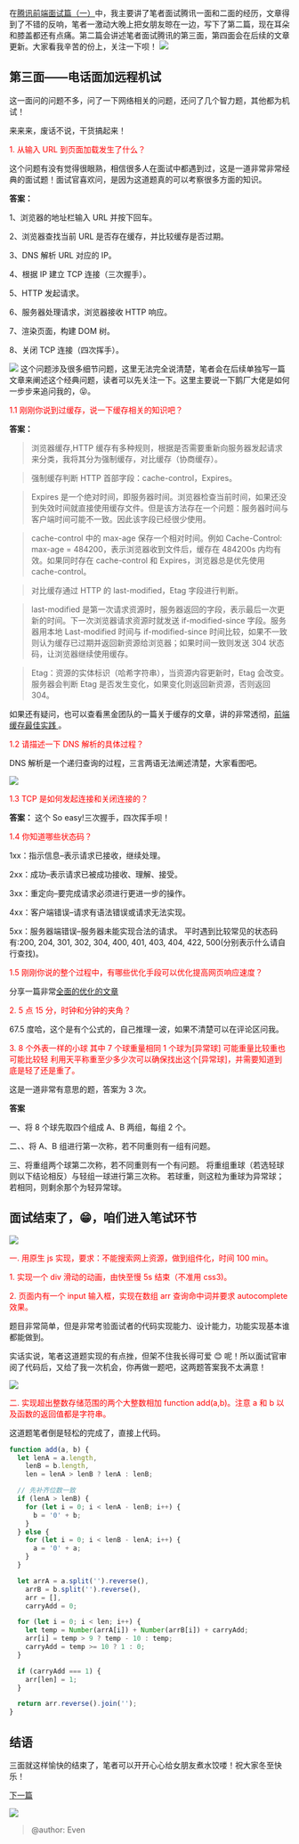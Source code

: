 在[腾讯前端面试篇（一）](https://juejin.im/post/5c19c1b6e51d451d1e06c163)中，我主要讲了笔者面试腾讯一面和二面的经历，文章得到了不错的反响，笔者一激动大晚上把女朋友晾在一边，写下了第二篇，现在耳朵和膝盖都还有点痛。第二篇会讲述笔者面试腾讯的第三面，第四面会在后续的文章更新。大家看我辛苦的份上，关注一下呗！
![](https://user-gold-cdn.xitu.io/2018/12/19/167c70d65d422ec9?w=193&h=290&f=gif&s=2058441)

## 第三面——电话面加远程机试

这一面问的问题不多，问了一下网络相关的问题，还问了几个智力题，其他都为机试！

来来来，废话不说，干货搞起来！

<font color="red">1. 从输入 URL 到页面加载发生了什么？ </font>

这个问题有没有觉得很眼熟，相信很多人在面试中都遇到过，这是一道非常非常经典的面试题！面试官喜欢问，是因为这道题真的可以考察很多方面的知识。

**答案：**

1、浏览器的地址栏输入 URL 并按下回车。

2、浏览器查找当前 URL 是否存在缓存，并比较缓存是否过期。

3、DNS 解析 URL 对应的 IP。

4、根据 IP 建立 TCP 连接（三次握手）。

5、HTTP 发起请求。

6、服务器处理请求，浏览器接收 HTTP 响应。

7、渲染页面，构建 DOM 树。

8、关闭 TCP 连接（四次挥手）。

![](https://user-gold-cdn.xitu.io/2018/12/22/167d5e19c54ae53e?w=683&h=264&f=png&s=18350)
这个问题涉及很多细节问题，这里无法完全说清楚，笔者会在后续单独写一篇文章来阐述这个经典问题，读者可以先关注一下。这里主要说一下鹅厂大佬是如何一步步来追问我的，😝。

<font color="red">1.1 刚刚你说到过缓存，说一下缓存相关的知识吧？</font>

**答案：**

> 浏览器缓存,HTTP 缓存有多种规则，根据是否需要重新向服务器发起请求来分类，我将其分为强制缓存，对比缓存（协商缓存）。

> 强制缓存判断 HTTP 首部字段：cache-control，Expires。

> Expires 是一个绝对时间，即服务器时间。浏览器检查当前时间，如果还没到失效时间就直接使用缓存文件。但是该方法存在一个问题：服务器时间与客户端时间可能不一致。因此该字段已经很少使用。

> cache-control 中的 max-age 保存一个相对时间。例如 Cache-Control: max-age = 484200，表示浏览器收到文件后，缓存在 484200s 内均有效。如果同时存在 cache-control 和 Expires，浏览器总是优先使用 cache-control。

> 对比缓存通过 HTTP 的 last-modified，Etag 字段进行判断。

> last-modified 是第一次请求资源时，服务器返回的字段，表示最后一次更新的时间。下一次浏览器请求资源时就发送 if-modified-since 字段。服务器用本地 Last-modified 时间与 if-modified-since 时间比较，如果不一致则认为缓存已过期并返回新资源给浏览器；如果时间一致则发送 304 状态码，让浏览器继续使用缓存。

> Etag：资源的实体标识（哈希字符串），当资源内容更新时，Etag 会改变。服务器会判断 Etag 是否发生变化，如果变化则返回新资源，否则返回 304。

如果还有疑问，也可以查看黑金团队的一篇关于缓存的文章，讲的非常透彻，[前端缓存最佳实践 ](https://juejin.im/post/5c136bd16fb9a049d37efc47)。

<font color="red">1.2 请描述一下 DNS 解析的具体过程？</font>

DNS 解析是一个递归查询的过程，三言两语无法阐述清楚，大家看图吧。

![](https://user-gold-cdn.xitu.io/2018/12/22/167d5d6b03fe52c5?w=800&h=518&f=png&s=174163)

<font color="red">1.3 TCP 是如何发起连接和关闭连接的？</font>

**答案：**
这个 So easy!三次握手，四次挥手呗！

<font color="red">1.4 你知道哪些状态码？</font>

1xx：指示信息–表示请求已接收，继续处理。

2xx：成功–表示请求已被成功接收、理解、接受。

3xx：重定向–要完成请求必须进行更进一步的操作。

4xx：客户端错误–请求有语法错误或请求无法实现。

5xx：服务器端错误–服务器未能实现合法的请求。
平时遇到比较常见的状态码有:200, 204, 301, 302, 304, 400, 401, 403, 404, 422, 500(分别表示什么请自行查找)。

<font color="red">1.5 刚刚你说的整个过程中，有哪些优化手段可以优化提高网页响应速度？</font>

分享一篇非常[全面的优化的文章](https://csspod.com/frontend-performance-best-practices/)

<font color="red">2. 5 点 15 分，时钟和分钟的夹角？</font>

67.5 度哈，这个是有个公式的，自己推理一波，如果不清楚可以在评论区问我。

<font color="red">3. 8 个外表一样的小球 其中 7 个球重量相同 1 个球为[异常球] 可能重量比较重也可能比较轻 利用天平称重至少多少次可以确保找出这个[异常球]，并需要知道到底是轻了还是重了。</font>

这是一道非常有意思的题，答案为 3 次。

**答案**

一、将 8 个球先取四个组成 A、B 两组，每组 2 个。

二、、将 A、B 组进行第一次称，若不同重则有一组有问题。

三、将重组两个球第二次称，若不同重则有一个有问题。
将重组重球（若选轻球则以下结论相反）与轻组一球进行第三次称。
若球重，则这粒为重球为异常球；若相同，则剩余那个为轻异常球。

## 面试结束了，😁，咱们进入笔试环节

![](https://user-gold-cdn.xitu.io/2018/12/22/167d60ad4d985493?w=550&h=360&f=jpeg&s=15472)

<font color="red">一. 用原生 js 实现，要求：不能搜索网上资源，做到组件化，时间 100 min。</font>

<font color="red">1. 实现一个 div 滑动的动画，由快至慢 5s 结束（不准用 css3)。</font>

<font color="red">2. 页面内有一个 input 输入框，实现在数组 arr 查询命中词并要求 autocomplete 效果。</font>

题目非常简单，但是非常考验面试者的代码实现能力、设计能力，功能实现基本谁都能做到。

实话实说，笔者这道题实现的有点挫，但架不住我长得可爱 😊 呢！所以面试官审阅了代码后，又给了我一次机会，你再做一题吧，这两题答案我不太满意！

![](https://user-gold-cdn.xitu.io/2018/12/22/167d615bac8ef39d?w=450&h=234&f=jpeg&s=15696)

<font color="red">二. 实现超出整数存储范围的两个大整数相加 function add(a,b)。注意 a 和 b 以及函数的返回值都是字符串。</font>

这道题笔者倒是轻松的完成了，直接上代码。

```javascript
function add(a, b) {
  let lenA = a.length,
    lenB = b.length,
    len = lenA > lenB ? lenA : lenB;

  // 先补齐位数一致
  if (lenA > lenB) {
    for (let i = 0; i < lenA - lenB; i++) {
      b = '0' + b;
    }
  } else {
    for (let i = 0; i < lenB - lenA; i++) {
      a = '0' + a;
    }
  }

  let arrA = a.split('').reverse(),
    arrB = b.split('').reverse(),
    arr = [],
    carryAdd = 0;

  for (let i = 0; i < len; i++) {
    let temp = Number(arrA[i]) + Number(arrB[i]) + carryAdd;
    arr[i] = temp > 9 ? temp - 10 : temp;
    carryAdd = temp >= 10 ? 1 : 0;
  }

  if (carryAdd === 1) {
    arr[len] = 1;
  }

  return arr.reverse().join('');
}
```

## 结语

三面就这样愉快的结束了，笔者可以开开心心给女朋友煮水饺喽！祝大家冬至快乐！

[下一篇](https://juejin.im/post/5c1eec7bf265da61477034ae)

![](https://user-gold-cdn.xitu.io/2018/12/22/167d6217a8341ff2?w=938&h=624&f=jpeg&s=96416)

> @author: Even
